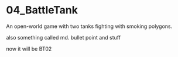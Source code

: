 # 04_BattleTank
An open-world game with two tanks fighting with smoking polygons.

also something called md. bullet point and stuff

now it will be BT02
